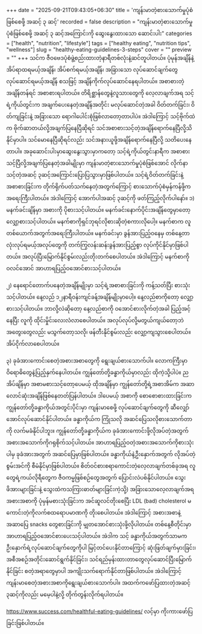 +++
date = "2025-09-21T09:43:05+06:30"
title = 'ကျန်းမာတဲ့စားသောက်မှုပုံစံဖြစ်စေဖို့ အဆင့် ၃ ဆင့်'
recorded = false
description = "ကျန်းမာတဲ့စားသောက်မှုပုံစံဖြစ်စေဖို့ အဆင့် ၃ ဆင့်အကြောင်းကို ဆွေးနွေးထားသော ဆောင်းပါး"
categories = ["health", "nutrition", "lifestyle"]
tags = ["healthy eating", "nutrition tips", "wellness"]
slug = "healthy-eating-guidelines-3-steps"
cover = ""
preview = ""
+++
သင်က ဇီဝဗေဒပုံစံဖွဲ့စည်းထားတဲ့နာရီတစ်လုံးနဲ့ဆင်တူပါတယ်။ ပုံမုန်အချိန်နဲ့ အိပ်ရာထရမယ့်အချိန်၊ အိပ်စက်ရမယ့်အချိန်၊ အခြားသော လုပ်ဆောင်ချက်တွေလုပ်ဆောင်ရမယ့်အချိန် စသဖြင့် အချိန်ကိုက်လုပ်ဆောင်နေရပါတယ်။ အစာစားတဲ့အချိန်တန်ရင် အစာစားရပါတယ်။ တိရိစ္ဆာန်တွေနဲ့လူသားတွေကို လေ့လာချက်အရ သင့်ရဲ့ကိုယ်တွင်းက အချက်ပေးနေတဲ့အချိန်အတိုင်း မလုပ်ဆောင်တဲ့အခါ ဝိတ်တက်ခြင်း၊ ဝိတ်ကျခြင်းနဲ့ အခြားသော ရောဂါပေါင်းစုံဖြစ်လာတော့တာပါပဲ။ အဲဒါကြောင့် သင့်ဗိုက်ထဲက ဗိုက်ဆာတယ်လို့အချက်ပြနေပြီဆိုရင် သင်အစာစားသင့်တဲ့အချိန်ရောက်နေပြီလို့သိနိုင်မှာပါ။ သင်မောနေပြီဆိုရင်လည်း သင်အနားယူဖို့အချိန်ရောက်နေပြီလို့ သတိပေးနေတာပါ။ အခုဆောင်းပါးမှာဆွေးနွေးသွားမှာကတော့ သင့်ရဲ့ကိုယ်တွင်းနာရီက အစာစားသင့်ပြီလို့အချက်ပြနေတဲ့အခါမျိုးမှာ ကျန်းမာတဲ့စားသောက်မှုပုံစံဖြစ်အောင် လိုက်နာသင့်တဲ့အဆင့် ၃ဆင့်အကြောင်းပြောပြသွားမှာဖြစ်ပါတယ်။ သင့်ရဲ့ဝိတ်တက်ခြင်းနဲ့ အစာစားခြင်းက တိုက်ရိုက်ပတ်သက်နေတဲ့အတွက်ကြောင့် စားသောက်ပုံစံမှန်ကန်ဖို့က အရေးကြီးပါတယ်။ အဲဒါကြောင့် အောက်ပါအဆင့် ၃ဆင့်ကို ဖတ်ကြည့်လိုက်ပါနော်။
၁) မနက်ခင်းချိန်မှာ အစားကို ပိုစားသင့်ပါတယ်။ မနက်ခင်းနောက်ပိုင်းအချိန်တွေမှာတော့ လျှော့စားသင့်ပါတယ်။
မနက်စာကိုရှင်ဘုရင်လိုစားဆိုတဲ့စကားလိုပေါ့။ မနက်စာက လူတစ်ယောက်အတွက်အရေးကြီးပါတယ်။ မနက်ခင်းမှာ ခွန်အားပြည့်ဝနေမှ တစ်နေ့တာလုံးလုပ်ရမယ့်အလုပ်တွေကို တက်ကြွလန်းဆန်းခွန်အားပြည့်စွာ လုပ်ကိုင်နိုင်မှာဖြစ်ပါတယ်။ အလုပ်ပြီးမြောက်နိုင်စွမ်းလည်းတိုးတက်စေပါတယ်။ အဲဒါကြောင့် မနက်စာကို ဝလင်အောင် အာဟာရပြည့်ဝအောင်စားသင့်ပါတယ်။

၂) နေရောင်တောက်ပနေတဲ့အချိန်မျိုးမှာ သင့်ရဲ့အစာစားခြင်းကို ကန့်သတ်ပြီး စားသုံးသင့်ပါတယ်။ နေ့လည် ၁၂နာရီဝန်းကျင်ခန့်အချိန်မျိုးမှာပေါ့။
နေ့လည်စာကိုတော့ လျှော့စားသင့်ပါတယ်။ ဘာလို့လဲဆိုတော့ နေ့လည်စာကို ဝအောင်စားလိုက်တဲ့အခါ ပြည့်အင့်နေပြီး လူကို ထိုင်းမှိုင်းလေးလံလာစေပါတယ်။ အလုပ်လုပ်လို့မတွယ်ကျယ်တော့ဘဲ အတွေးတွေလည်း မသွက်တော့သလို၊ ဖန်တီးနိုင်စွမ်းလည်း လျှော့ကျသွားစေပါတယ်။ အိပ်ငိုက်လာစေပါတယ်။

၃) ခုခံအားကောင်းစေတဲ့အစားအစာတွေကို ရွေးချယ်စားသောက်ပါ။
လောကကြီးမှာ ဝိရောဓိတွေနဲ့ပြည့်နှက်နေပါတယ်။ ကျွန်တော်တို့ခန္ဓာကိုယ်မှာလည်း ထိုကဲ့သို့ပါပဲ။ ညအိပ်ချိန်မှာ အစာမစားသင့်တော့ပေမယ့် ထိုအချိန်မှာ ကျွန်တော်တို့ရဲ့အစာအိမ်က အဆာလောင်ဆုံးအချိန်ဖြစ်နေတတ်ပြန်ပါတယ်။ ဒါပေမယ့် အစာကို စောစောစားထားခြင်းက ကျွန်တော်တို့ခန္ဓာကိုယ်အတွင်းပိုင်းမှာ ကျန်းမာစေဖို့ လုပ်ဆောင်ချက်တွေကို ဆီလျှော်အောင်လုပ်ဆောင်နိုင်ပါတယ်။
ခန္ဓာကိုယ်က ကြုံသလို အဆင်ပြေသလိုစားသောက်တာကို လက်မခံနိုင်ပါဘူး။ ကျွန်တော်တို့ခန္ဓာကိုယ်က ခုခံအားကောင်းဖို့လိုအပ်တဲ့အတွက် အစားအသောက်ကိုဂရုစိုက်သင့်ပါတယ်။ အာဟာရပြည့်ဝတဲ့အစားအသောက်ကိုစားသုံးပါမှ ခုခံအားအတွက် အဆင်ပြေမှာဖြစ်ပါတယ်။ ခန္ဓာကိုယ်နဲ့ဦးနှောက်အတွက် လိုအပ်တဲ့စွမ်းအင်ကို စီမံနိုင်မှာဖြစ်ပါတယ်။
စိတ်ဝင်စားစရာကောင်းတဲ့လေ့လာချက်တစ်ခုအရ လူတွေရဲ့ကယ်လိုရီတွေက ဇီဝကမ္မဖြစ်စဉ်တွေအတွက် ပြောင်းလဲပစ်နိုင်ပါတယ်။ သွေးဖိအားများခြင်းနဲ့ သွေးထဲကသကြားဓာတ်များခြင်းကဲ့သို့) အခြားသောလေ့လာချက်အရ အစားအစာကို ပုံမှန်မစားသုံးခြင်းက အင်ဆူလင်တိုးစေပြီး LDL (bad) cholesterol မကောင်းတဲ့ကိုလက်စထရောပမာဏကို တိုးစေပါတယ်။
အဲဒါကြောင့် အစားအစာနဲ့ အဆာပြေ snacks တွေစားခြင်းကို မျှတအောင်စားသုံးဖို့လိုပါတယ်။ တစ်နေ့စီတိုင်းမှာ အာဟာရပြည့်ဝအောင်စားပေးသင့်ပါတယ်။ အဲဒါက သင့် ခန္ဓာကိုယ်အတွက်သာမက ဦးနှောက်ရဲ့လုပ်ဆောင်ချက်တွေကိုပါ မြင့်တင်ပေးနိုင်တာကြောင့် ဆုံးဖြတ်ချက်မှားခြင်း၊ အစီအစဉ်အတိုင်းဆောင်ရွက်နိုင်ခြင်း၊ သင်ရည်မှန်းထားတာတွေလုပ်ဆောင်ပြီးမြောက်နိုင်ခြင်း စတဲ့အရာတွေမှာပါ အကျိုးသက်ရောက်နိုင်တာဖြစ်ပါတယ်။
အဲဒါကြောင့် ကျန်းမာစေတဲ့အစားအစာကိုရွေးချယ်စားသောက်ပါ။ အထက်ကဖော်ပြထားတဲ့အဆင့် ၃ဆင့်ကိုလည်း မမေ့ပါနဲ့လို့ တိုက်တွန်းလိုက်ရပါတယ်။

https://www.success.com/healthful-eating-guidelines/ လင့်မှာ ကိုးကားဖော်ပြခြင်းဖြစ်ပါတယ်။ 
